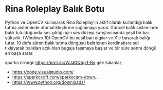 # Rina Roleplay Balık Botu
Python ve OpenCV kullanarak Rina Roleplay'in aktif olarak kullandığı balık tutma sisteminde otomatikleştirme sağlamaya yarar. Güncel balık sisteminde balık tutulduğunda ses çıktığı için ses düzeyi karıştırıcısında yeşil bir bar yükselir. (Windows 10) OpenCV bu yeşil barı algılar ve X'e basarak balığı tutar. 10 defa süren balık tutma döngüsü belirlenen kordinatlara sol tıklayarak balıkları açık olan bagaja taşımaya başlar ve bir süre sonra döngü en başa sarar.


sparko örnegi: https://prnt.sc/WJJGQIqkf-Bv
geri kalanlar;
- https://code.visualstudio.com/
- https://sparkosoft.com/sparkocam-down...
- https://www.python.org/downloads/
